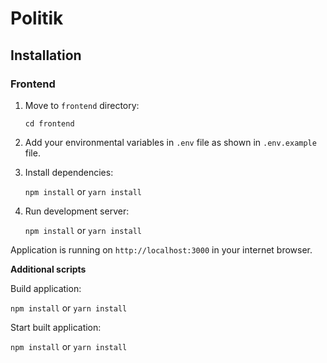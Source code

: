 # Politik

## Installation

### Frontend

1. Move to `frontend` directory:

   `cd frontend`
2. Add your environmental variables in `.env` file as shown in `.env.example` file.
3. Install dependencies:

   `npm install` or `yarn install`
4. Run development server:

   `npm install` or `yarn install`

Application is running on `http://localhost:3000` in your internet browser.

**Additional scripts**

Build application:

`npm install` or `yarn install`

Start built application:

`npm install` or `yarn install`
